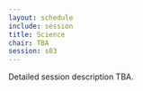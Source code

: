```yaml
---
layout: schedule
include: session
title: Science
chair: TBA
session: s03
---
```


Detailed session description TBA.
